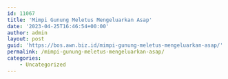 ```yaml
---
id: 11067
title: 'Mimpi Gunung Meletus Mengeluarkan Asap'
date: '2023-04-25T16:46:54+00:00'
author: admin
layout: post
guid: 'https://bos.awn.biz.id/mimpi-gunung-meletus-mengeluarkan-asap/'
permalink: /mimpi-gunung-meletus-mengeluarkan-asap/
categories:
    - Uncategorized
---
```


